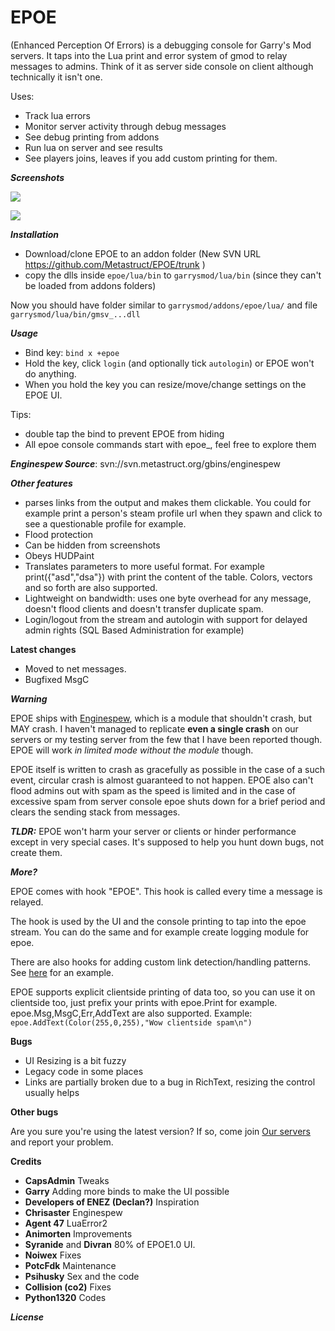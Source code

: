 EPOE
=======================

(Enhanced Perception Of Errors) is a debugging console for Garry's Mod servers. It taps into the Lua print and error system of gmod to relay messages to admins. 
Think of it as server side console on client although technically it isn't one.

Uses:

 - Track lua errors
 - Monitor server activity through debug messages
 - See debug printing from addons
 - Run lua on server and see results
 - See players joins, leaves if you add custom printing for them.


***Screenshots***

![](http://i.imgur.com/k1rhz3b.png)

![](http://i.imgur.com/SyuCR5i.png)

***Installation***

 - Download/clone EPOE to an addon folder (New SVN URL https://github.com/Metastruct/EPOE/trunk )
 - copy the dlls inside ```epoe/lua/bin``` to ```garrysmod/lua/bin``` 
(since they can't be loaded from addons folders)

 Now you should have folder similar to ``` garrysmod/addons/epoe/lua/ ``` and file ``` garrysmod/lua/bin/gmsv_...dll ```

***Usage***

 * Bind key: ```bind x +epoe```
 * Hold the key, click ```login``` (and optionally tick ```autologin```) or EPOE won't do anything.
 * When you hold the key you can resize/move/change settings on the EPOE UI.

Tips:

 - double tap the bind to prevent EPOE from hiding
 - All epoe console commands start with epoe_, feel free to explore them


***Enginespew Source***: svn://svn.metastruct.org/gbins/enginespew

***Other features***

 - parses links from the output and makes them clickable. You could for example print a person's steam profile url when they spawn and click to see a questionable profile for example.
 - Flood protection
 - Can be hidden from screenshots
 - Obeys HUDPaint
 - Translates parameters to more useful format. For example print({"asd","dsa"}) with print the content of the table. Colors, vectors and so forth are also supported.
 - Lightweight on bandwidth: uses one byte overhead for any message, doesn't flood clients and doesn't transfer duplicate spam.
 - Login/logout from the stream and autologin with support for delayed admin rights (SQL Based Administration for example)


**Latest changes**

 - Moved to net messages.
 - Bugfixed MsgC

***Warning***

EPOE ships with [Enginespew](http://www.facepunch.com/threads/859870), which is a module that shouldn't crash, but MAY crash.
I haven't managed to replicate **even a single crash** on our servers or my testing server from the few that I have been reported though. EPOE will work *in limited mode without the module* though.

EPOE itself is written to crash as gracefully as possible in the case of a such event, circular crash is almost guaranteed to not happen. 
EPOE also can't flood admins out with spam as the speed is limited and in the case of excessive spam from server console epoe shuts down for a brief period and clears the sending stack from messages.

***TLDR:*** EPOE won't harm your server or clients or hinder performance except in very special cases. It's supposed to help you hunt down bugs, not create them.


***More?***

EPOE comes with hook "EPOE". This hook is called every time a message is relayed. 

The hook is used by the UI and the console printing to tap into the epoe stream. You can do the same and for example create logging module for epoe.

There are also hooks for adding custom link detection/handling patterns. See [here](https://github.com/wyozi/g-ace/blob/6e9a099e0fc7cf863449024a9e8f6178bc2af6e3/lua/gace-ext/cl/ext_epoe.lua) for an example.

EPOE supports explicit clientside printing of data too, so you can use it on clientside too, just prefix your prints with epoe.Print for example. epoe.Msg,MsgC,Err,AddText are also supported.
Example:
```epoe.AddText(Color(255,0,255),"Wow clientside spam\n")```


**Bugs**

 - UI Resizing is a bit fuzzy
 - Legacy code in some places
 - Links are partially broken due to a bug in RichText, resizing the control usually helps

**Other bugs**

Are you sure you're using the latest version? 
If so, come join [Our servers](http://metastruct.org) and report your problem.

**Credits**
 - **CapsAdmin** Tweaks
 - **Garry** Adding more binds to make the UI possible
 - **Developers of ENEZ (Declan?)** Inspiration
 - **Chrisaster** Enginespew
 - **Agent 47** LuaError2
 - **Animorten** Improvements
 - **Syranide** and **Divran** 80% of EPOE1.0 UI.
 - **Noiwex** Fixes
 - **PotcFdk** Maintenance
 - **Psihusky** Sex and the code
 - **Collision (co2)** Fixes
 - **Python1320** Codes

***License***
